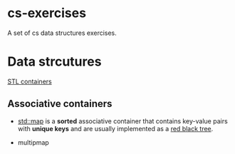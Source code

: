 # cs-exercises
A set of cs data structures exercises.

# Data strcutures
[STL containers](http://www.cplusplus.com/reference/stl/)


## Associative containers

* [std::map](http://en.cppreference.com/w/cpp/container/map)  is a **sorted** associative container that contains key-value pairs with **unique keys** and are usually implemented as a [red black tree](https://en.wikipedia.org/wiki/Red%E2%80%93black_tree).

* multipmap


